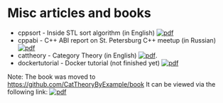 # Misc articles and books

- cppsort - Inside STL sort algorithm (in English) [![pdf](https://img.shields.io/badge/cppsort.pdf-orange.svg)](https://nbviewer.jupyter.org/github/ivanmurashko/articles/blob/master/cppsort/cppsort.pdf)
- cppabi - C++ ABI report on St. Petersburg C++ meetup (in Russian) [![pdf](https://img.shields.io/badge/cppabi.pdf-orange.svg)](https://nbviewer.jupyter.org/github/ivanmurashko/articles/blob/master/cppabi/cppabi.pdf)
- cattheory - Category Theory (in English) [![pdf](https://img.shields.io/badge/cattheory.pdf-orange.svg)](https://nbviewer.jupyter.org/github/ivanmurashko/articles/blob/master/cattheory/cattheory.pdf). 
- dockertutorial - Docker tutorial (not finished yet) [![pdf](https://img.shields.io/badge/dockertutorial.pdf-orange.svg)](https://nbviewer.jupyter.org/github/ivanmurashko/articles/blob/master/dockertutorial/dockertutorial.pdf)


Note: The book was moved to https://github.com/CatTheoryByExample/book 
It can be viewed via the following link: [![pdf](https://img.shields.io/badge/CatTheoryByExample-orange.svg)](https://nbviewer.jupyter.org/github/CatTheoryByExample/book/blob/master/cattheory.pdf)



